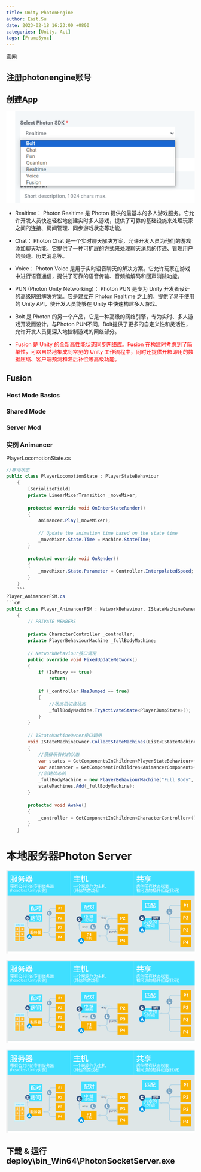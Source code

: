 ```yaml
---
title: Unity PhotonEngine
author: East.Su
date: 2023-02-18 16:23:00 +0800
categories: [Unity, Act]
tags: [FrameSync]
---
```


 [官网](https://dashboard.photonengine.com/zh-cn)

## 注册photonengine账号

## 创建App  

![alt text](/_posts/image-4.png)

+ Realtime： Photon Realtime 是 Photon 提供的最基本的多人游戏服务。它允许开发人员快速轻松地创建实时多人游戏，提供了可靠的基础设施来处理玩家之间的连接、房间管理、同步游戏状态等功能。

+ Chat： Photon Chat 是一个实时聊天解决方案，允许开发人员为他们的游戏添加聊天功能。它提供了一种可扩展的方式来处理聊天消息的传递、管理用户的频道、历史消息等。

+ Voice： Photon Voice 是用于实时语音聊天的解决方案。它允许玩家在游戏中进行语音通信，提供了可靠的语音传输、音频编解码和回声消除功能。

+ PUN (Photon Unity Networking)： Photon PUN 是专为 Unity 开发者设计的高级网络解决方案。它是建立在 Photon Realtime 之上的，提供了易于使用的 Unity API，使开发人员能够在 Unity 中快速构建多人游戏。

+ Bolt 是 Photon 的另一个产品，它是一种高级的网络引擎，专为实时、多人游戏开发而设计。与Photon PUN不同，Bolt提供了更多的自定义性和灵活性，允许开发人员更深入地控制游戏的网络部分。

+ <font color=Red>Fusion 是 Unity 的全新高性能状态同步网络库。Fusion 在构建时考虑到了简单性，可以自然地集成到常见的 Unity 工作流程中，同时还提供开箱即用的数据压缩、客户端预测和滞后补偿等高级功能。</font>

## Fusion
### Host Mode Basics

### Shared Mode

### Server Mod

### 实例 Animancer 

PlayerLocomotionState.cs
```c#
//移动状态
public class PlayerLocomotionState : PlayerStateBehaviour
	{
		[SerializeField]
		private LinearMixerTransition _moveMixer;

		protected override void OnEnterStateRender()
		{
			Animancer.Play(_moveMixer);

			// Update the animation time based on the state time
			_moveMixer.State.Time = Machine.StateTime;
		}

		protected override void OnRender()
		{
			_moveMixer.State.Parameter = Controller.InterpolatedSpeed;
		}
	}
    ```
Player_AnimancerFSM.cs
```c#
public class Player_AnimancerFSM : NetworkBehaviour, IStateMachineOwner
	{
		// PRIVATE MEMBERS

		private CharacterController _controller;
		private PlayerBehaviourMachine _fullBodyMachine;

		// NetworkBehaviour接口调用
		public override void FixedUpdateNetwork()
		{
			if (IsProxy == true)
				return;

			if (_controller.HasJumped == true)
			{
                //状态机切换状态
				_fullBodyMachine.TryActivateState<PlayerJumpState>();
			}
		}

		// IStateMachineOwner接口调用
		void IStateMachineOwner.CollectStateMachines(List<IStateMachine> stateMachines)
		{
            //获得所有的的状态
			var states = GetComponentsInChildren<PlayerStateBehaviour>(true);
			var animancer = GetComponentInChildren<AnimancerComponent>(true);
            //创建状态机
			_fullBodyMachine = new PlayerBehaviourMachine("Full Body", _controller, animancer, states);
			stateMachines.Add(_fullBodyMachine);
		}
 
		protected void Awake()
		{
			_controller = GetComponentInChildren<CharacterController>();
		}
	}
```

# 本地服务器Photon Server

![alt text](/_posts/image-5.png)

![Alt text for broken image link](/_posts/image-5.png)

![Alt text](image_5.png)

## 下载 & 运行deploy\bin_Win64\PhotonSocketServer.exe
